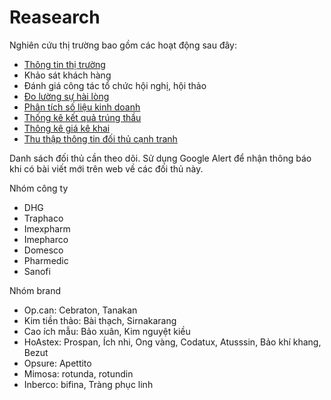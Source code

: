 # Reasearch

Nghiên cứu thị trường bao gồm các hoạt động sau đây:
* [Thông tin thị trường](./feedback.md)
* Khảo sát khách hàng
* Đánh giá công tác tổ chức hội nghị, hội thảo
* [Đo lường sự hài lòng](./satisfaction.md)
* [Phân tích số liệu kinh doanh](./analysis.md)
* [Thống kê kết quả trúng thầu](./bidding.md)
* [Thông kê giá kê khai](./declare.md)
* [Thu thập thông tin đối thủ cạnh tranh](./competitor.md)

Danh sách đối thủ cần theo dõi.
Sử dụng Google Alert để nhận thông báo khi có bài viết mới trên web về các đối thủ này.

Nhóm công ty
* DHG
* Traphaco
* Imexpharm
* Imepharco
* Domesco
* Pharmedic
* Sanofi

Nhóm brand
* Op.can: Cebraton, Tanakan
* Kim tiền thảo: Bài thạch, Sirnakarang
* Cao ích mẫu: Bảo xuân, Kim nguyệt kiều
* HoAstex: Prospan, Ích nhi, Ong vàng, Codatux, Atusssin, Bảo khí khang, Bezut
* Opsure: Apettito
* Mimosa: rotunda, rotundin
* Inberco: bifina, Tràng phục linh
